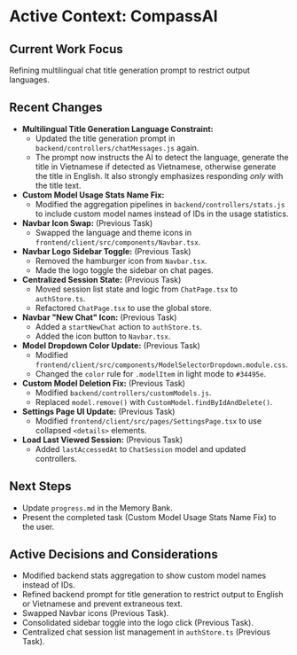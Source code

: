 # Active Context: CompassAI

## Current Work Focus
Refining multilingual chat title generation prompt to restrict output languages.

## Recent Changes
- **Multilingual Title Generation Language Constraint:**
    - Updated the title generation prompt in `backend/controllers/chatMessages.js` again.
    - The prompt now instructs the AI to detect the language, generate the title in Vietnamese if detected as Vietnamese, otherwise generate the title in English. It also strongly emphasizes responding *only* with the title text.
- **Custom Model Usage Stats Name Fix:**
    - Modified the aggregation pipelines in `backend/controllers/stats.js` to include custom model names instead of IDs in the usage statistics.
- **Navbar Icon Swap:** (Previous Task)
    - Swapped the language and theme icons in `frontend/client/src/components/Navbar.tsx`.
- **Navbar Logo Sidebar Toggle:** (Previous Task)
    - Removed the hamburger icon from `Navbar.tsx`.
    - Made the logo toggle the sidebar on chat pages.
- **Centralized Session State:** (Previous Task)
    - Moved session list state and logic from `ChatPage.tsx` to `authStore.ts`.
    - Refactored `ChatPage.tsx` to use the global store.
- **Navbar "New Chat" Icon:** (Previous Task)
    - Added a `startNewChat` action to `authStore.ts`.
    - Added the icon button to `Navbar.tsx`.
- **Model Dropdown Color Update:** (Previous Task)
    - Modified `frontend/client/src/components/ModelSelectorDropdown.module.css`.
    - Changed the `color` rule for `.modelItem` in light mode to `#34495e`.
- **Custom Model Deletion Fix:** (Previous Task)
    - Modified `backend/controllers/customModels.js`.
    - Replaced `model.remove()` with `CustomModel.findByIdAndDelete()`.
- **Settings Page UI Update:** (Previous Task)
    - Modified `frontend/client/src/pages/SettingsPage.tsx` to use collapsed `<details>` elements.
- **Load Last Viewed Session:** (Previous Task)
    - Added `lastAccessedAt` to `ChatSession` model and updated controllers.

## Next Steps
- Update `progress.md` in the Memory Bank.
- Present the completed task (Custom Model Usage Stats Name Fix) to the user.

## Active Decisions and Considerations
- Modified backend stats aggregation to show custom model names instead of IDs.
- Refined backend prompt for title generation to restrict output to English or Vietnamese and prevent extraneous text.
- Swapped Navbar icons (Previous Task).
- Consolidated sidebar toggle into the logo click (Previous Task).
- Centralized chat session list management in `authStore.ts` (Previous Task).
